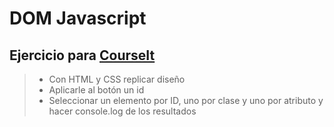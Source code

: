 # DOM Javascript

Ejercicio para [CourseIt](https://courseit.io/) 
---
>* Con HTML y CSS replicar diseño
>* Aplicarle al botón un id
>* Seleccionar un elemento por ID, uno por clase y uno por atributo y hacer console.log de los resultados
